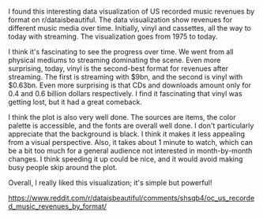 I found this interesting data visualization of US recorded music revenues by format on r/dataisbeautiful. The data visualization show revenues for different music media over time. Initially, vinyl and cassettes, all the way to today with streaming. The visualization goes from 1975 to today. 

I think it's fascinating to see the progress over time. We went from all physical mediums to streaming dominating the scene. Even more surprising, today, vinyl is the second-best format for revenues after streaming. The first is streaming with $9bn, and the second is vinyl with $0.63bn. Even more surprising is that CDs and downloads amount only for 0.4 and 0.6 billion dollars respectively. I find it fascinating that vinyl was getting lost, but it had a great comeback.

I think the plot is also very well done. The sources are items, the color palette is accessible, and the fonts are overall well done. I don't particularly appreciate that the background is black. I think it makes it less appealing from a visual perspective. Also, it takes about 1 minute to watch, which can be a bit too much for a general audience not interested in month-by-month changes. I think speeding it up could be nice, and it would avoid making busy people skip around the plot. 

Overall, I really liked this visualization; it's simple but powerful!


https://www.reddit.com/r/dataisbeautiful/comments/shsqb4/oc_us_recorded_music_revenues_by_format/
